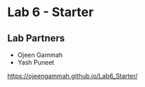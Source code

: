 # Lab 6 - Starter

## Lab Partners 

- Ojeen Gammah <br>
- Yash Puneet <br>

https://ojeengammah.github.io/Lab6_Starter/
